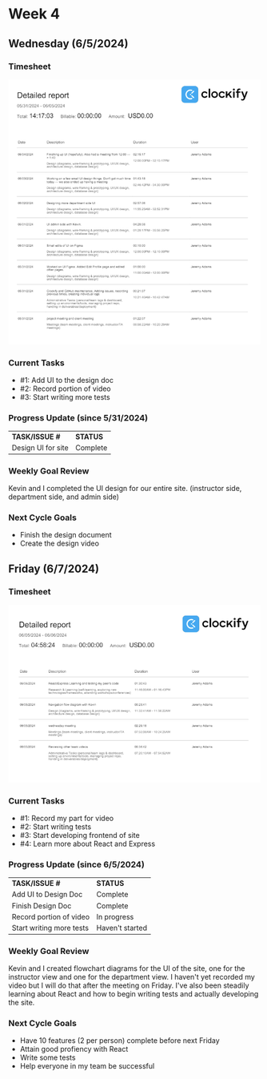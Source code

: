 
# Week 4

## Wednesday (6/5/2024)

### Timesheet
![alt text](Clockify/week4.png)

### Current Tasks
  * #1: Add UI to the design doc
  * #2: Record portion of video
  * #3: Start writing more tests

### Progress Update (since 5/31/2024)
<table>
    <tr>
        <td><strong>TASK/ISSUE #</strong>
        </td>
        <td><strong>STATUS</strong>
        </td>
    </tr>
    <tr>
        <!-- Task/Issue # -->
        <td>Design UI for site
        </td>
        <!-- Status -->
        <td>Complete
        </td>
    </tr>
    
</table>

### Weekly Goal Review
Kevin and I completed the UI design for our entire site. (instructor side, department side, and admin side)

### Next Cycle Goals
  * Finish the design document
  * Create the design video


<!--------------------------------------------------------------------------------------------------------------------------------------------------------------------------------------------->
## Friday (6/7/2024)

### Timesheet
![alt text](Clockify/week4-2.png)

### Current Tasks
  * #1: Record my part for video
  * #2: Start writing tests
  * #3: Start developing frontend of site
  * #4: Learn more about React and Express

### Progress Update (since 6/5/2024)
<table>
    <tr>
        <td><strong>TASK/ISSUE #</strong>
        </td>
        <td><strong>STATUS</strong>
        </td>
    </tr>
    <tr>
        <!-- Task/Issue # -->
        <td>Add UI to Design Doc
        </td>
        <!-- Status -->
        <td>Complete
        </td>
    </tr>
    <tr>
        <!-- Task/Issue # -->
        <td>Finish Design Doc 
        </td>
        <!-- Status -->
        <td>Complete
        </td>
    </tr>
    <tr>
        <!-- Task/Issue # -->
        <td>Record portion of video
        </td>
        <!-- Status -->
        <td>In progress
        </td>
    </tr>
    <tr>
        <!-- Task/Issue # -->
        <td>Start writing more tests
        </td>
        <!-- Status -->
        <td>Haven't started
        </td>
    </tr>
</table>

### Weekly Goal Review
Kevin and I created flowchart diagrams for the UI of the site, one for the instructor view and one for the department view. 
I haven't yet recorded my video but I will do that after the meeting on Friday.
I've also been steadily learning about React and how to begin writing tests and actually developing the site.

### Next Cycle Goals
  * Have 10 features (2 per person) complete before next Friday
  * Attain good profiency with React
  * Write some tests
  * Help everyone in my team be successful
